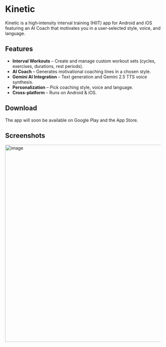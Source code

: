 # Kinetic

Kinetic is a high‑intensity interval training (HIIT) app for Android and iOS featuring an AI Coach that motivates you in a user‑selected style, voice, and language.

## Features

- **Interval Workouts** – Create and manage custom workout sets (cycles, exercises, durations, rest periods).
- **AI Coach** – Generates motivational coaching lines in a chosen style.
- **Gemini AI Integration** – Text generation and Gemini 2.5 TTS voice synthesis.
- **Personalization** – Pick coaching style, voice and language.
- **Cross‑platform** – Runs on Android & iOS.

## Download

The app will soon be available on Google Play and the App Store.

## Screenshots
<img width="1192" height="636" alt="image" src="https://github.com/user-attachments/assets/d8739e81-576e-4339-bab8-651fec2c472c" />

